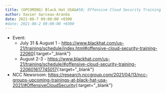 ```yaml
---
title: (UPCOMING) Black Hat USA&#58; Offensive Cloud Security Training
author: Xavier Garceau-Aranda
date: 2021-06-7 09:00:00 +0300
#date: 2021-08-2 09:00:00 +0300
---
```


* Event: 
  * July 31 & August 1 - <https://www.blackhat.com/us-21/training/schedule/index.html#offensive-cloud-security-training-22060>{:target="_blank"}
  * August 2-3 - <https://www.blackhat.com/us-21/training/schedule/#offensive-cloud-security-training-220601617745017>{:target="_blank"}
* NCC Newsroom: <https://research.nccgroup.com/2021/04/13/ncc-groups-upcoming-trainings-at-black-hat-usa-2021/#OffensiveCloudSecurity>{:target="_blank"}
